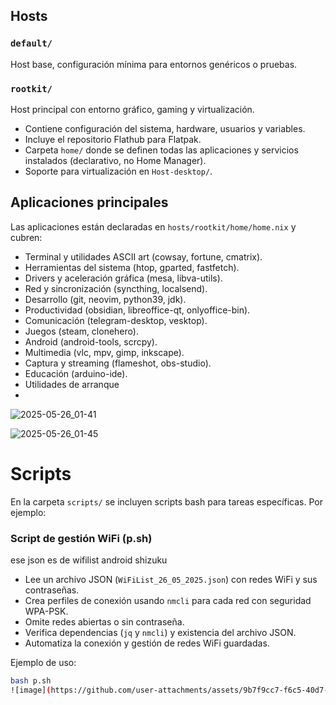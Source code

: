 
## Hosts

### `default/`

Host base, configuración mínima para entornos genéricos o pruebas.

### `rootkit/`

Host principal con entorno gráfico, gaming y virtualización.

- Contiene configuración del sistema, hardware, usuarios y variables.
- Incluye el repositorio Flathub para Flatpak.
- Carpeta `home/` donde se definen todas las aplicaciones y servicios instalados (declarativo, no Home Manager).
- Soporte para virtualización en `Host-desktop/`.

## Aplicaciones principales

Las aplicaciones están declaradas en `hosts/rootkit/home/home.nix` y cubren:

- Terminal y utilidades ASCII art (cowsay, fortune, cmatrix).
- Herramientas del sistema (htop, gparted, fastfetch).
- Drivers y aceleración gráfica (mesa, libva-utils).
- Red y sincronización (syncthing, localsend).
- Desarrollo (git, neovim, python39, jdk).
- Productividad (obsidian, libreoffice-qt, onlyoffice-bin).
- Comunicación (telegram-desktop, vesktop).
- Juegos (steam, clonehero).
- Android (android-tools, scrcpy).
- Multimedia (vlc, mpv, gimp, inkscape).
- Captura y streaming (flameshot, obs-studio).
- Educación (arduino-ide).
- Utilidades de arranque
-

![2025-05-26_01-41](https://github.com/user-attachments/assets/2990542d-0242-4462-a38c-c1a1d619a734)

![2025-05-26_01-45](https://github.com/user-attachments/assets/264173df-49d7-405f-aef3-3dcc07e94705)

# Scripts

En la carpeta `scripts/` se incluyen scripts bash para tareas específicas. Por ejemplo:

### Script de gestión WiFi (p.sh)
ese json es de wifilist android shizuku
- Lee un archivo JSON (`WiFiList_26_05_2025.json`) con redes WiFi y sus contraseñas.
- Crea perfiles de conexión usando `nmcli` para cada red con seguridad WPA-PSK.
- Omite redes abiertas o sin contraseña.
- Verifica dependencias (`jq` y `nmcli`) y existencia del archivo JSON.
- Automatiza la conexión y gestión de redes WiFi guardadas.

Ejemplo de uso:

```bash
bash p.sh
![image](https://github.com/user-attachments/assets/9b7f9cc7-f6c5-40d7-9780-a60d26413498)



